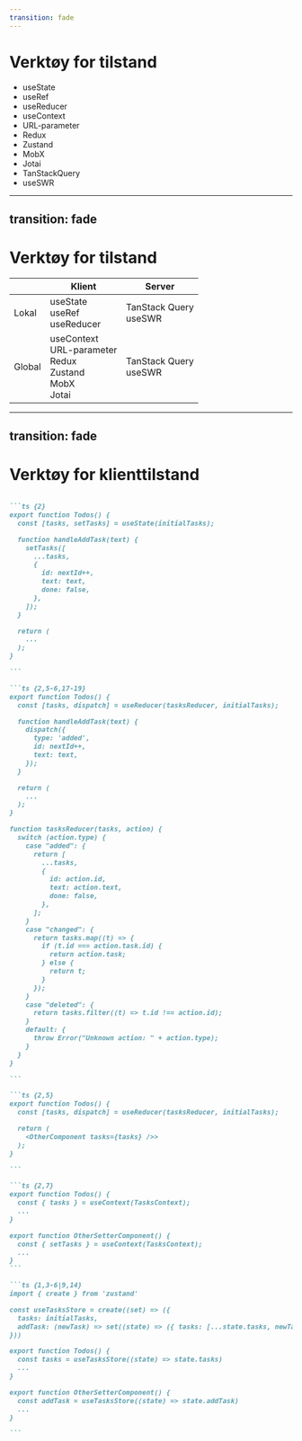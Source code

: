 ```yaml
---
transition: fade
---
```


# Verktøy for tilstand

- useState
- useRef
- useReducer
- useContext
- URL-parameter
- Redux
- Zustand
- MobX
- Jotai
- TanStackQuery
- useSWR

<!--
Det finnes en del verktøy for tilstand. 

De fire første her kommer med React ut fra boksen, URL-parametere kommer med alle nettlesere og resten er eksterne.

Hvordan velger vi verktøy når det fins så mange?

-->
---
transition: fade
---

# Verktøy for tilstand

|     | Klient          | Server            |
| --- | --------------- | ----------------- |
| Lokal | useState<br/>useRef<br/>useReducer | TanStack Query<br/>useSWR |
| Global | useContext<br/>URL-parameter<br/>Redux<br/>Zustand<br/>MobX<br/>Jotai | TanStack Query<br/>useSWR |

<!--


Verktøyene er beregnet for ulike tilstander. Som dere ser fra tabellen, er det veldig mange alternativer for global tilstand. Jeg tror årsaken til det er fra da folk brukte disse verktøyene til også servertilstand, og hentet data én gang, for så å dele det ut i applikasjonen. Men som vi har sett, fins det bedre verktøy for det, som har en enklere synkronisering av klient og server.

Det letteste skillet er mellom klient- og servertilstand. React kommer ikke med noen innebygde verktøy for asynkron tilstand, så da faller valget lett på TanStack Query eller useSWR.

Når vi skal velge verktøy for klient-tilstand, er det fortsatt mange valg.

-->

---
transition: fade
---

# Verktøy for klienttilstand

````md magic-move {lines: true}

```ts {2}
export function Todos() {
  const [tasks, setTasks] = useState(initialTasks);

  function handleAddTask(text) {
    setTasks([
      ...tasks,
      {
        id: nextId++,
        text: text,
        done: false,
      },
    ]);
  }

  return (
    ...
  );
}

```

```ts {2,5-6,17-19}
export function Todos() {
  const [tasks, dispatch] = useReducer(tasksReducer, initialTasks);

  function handleAddTask(text) {
    dispatch({
      type: 'added',
      id: nextId++,
      text: text,
    });
  }

  return (
    ...
  );
}

function tasksReducer(tasks, action) {
  switch (action.type) {
    case "added": {
      return [
        ...tasks,
        {
          id: action.id,
          text: action.text,
          done: false,
        },
      ];
    }
    case "changed": {
      return tasks.map((t) => {
        if (t.id === action.task.id) {
          return action.task;
        } else {
          return t;
        }
      });
    }
    case "deleted": {
      return tasks.filter((t) => t.id !== action.id);
    }
    default: {
      throw Error("Unknown action: " + action.type);
    }
  }
}

```

```ts {2,5}
export function Todos() {
  const [tasks, dispatch] = useReducer(tasksReducer, initialTasks);

  return (
    <OtherComponent tasks={tasks} />>
  );
}

```

```ts {2,7}
export function Todos() {
  const { tasks } = useContext(TasksContext);
  ...
}

export function OtherSetterComponent() {
  const { setTasks } = useContext(TasksContext);
  ...
}
```

```ts {1,3-6|9,14}
import { create } from 'zustand'

const useTasksStore = create((set) => ({
  tasks: initialTasks,
  addTask: (newTask) => set((state) => ({ tasks: [...state.tasks, newTask] })),
}))

export function Todos() {
  const tasks = useTasksStore((state) => state.tasks)
  ...
}

export function OtherSetterComponent() {
  const addTask = useTasksStore((state) => state.addTask)
  ...
}

```


````

<!-- 

Men vi starter lokalt, så vi beholder kapsuleringen av komponentene. useState er enkelt å starte med. 

[click] Om du har komplisert tilstand, så kan det være nyttig å ta i bruk useReducer. Denne funksjonen har React-teamet hentet fra Redux, og lar deg skille tilstandsoppdatering mellom hva brukeren gjør, altså en action, og hvordan du oppdaterer tilstanden, altså reduceren. Dette kan gi mer forståelig kode.

[click] I første omgang kan vi holde oss på lokal klient-tilstand og prop-drille, men når vi prop-driller mer enn 3 lag, kan det gjøre vondt. Da er det på tide å bruke et verktøy for global tilstand.

[click] Vi har allerede sett på React Context. Du kan kombinere det med useState eller useReducer, og dermed får vi dekt både lokal og global klient-tilstand med innebygde verktøy.

Så er spørsmålet om du trenger noe annet.

React Context har noen begrensninger. Når en komponent konsumerer en kontekst, vil den re-rendre når konteksten endrer seg. Så om vi har en komponent som bare setter tasks, vil den re-rendre også om tasks endrer seg, selv om den ikke bruker dataene.

Noen av verktøyene vi har sett på prøver å løse dette. Jeg skal ikke gå gjennom alle, men la oss se på et alternativ.

[click] Zustand er et av verktøyene som løser dette, med et enklere API enn Redux. Her definerer du en hook, hvor vi definerer initiell data og hvordan vi oppdaterer den.

[click] Så kan vi ta i bruk dataene og setteren i komponentene, uten at alt re-rendres ved endringer komponenten ikke bryr seg om.

-->